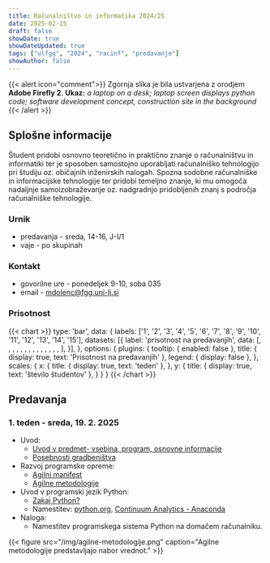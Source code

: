 ```yaml
---
title: Računalništvo in informatika 2024/25
date: 2025-02-15
draft: false
showDate: true
showDateUpdated: true
tags: ["ulfgg", "2024", "racinf", "predavanje"]
showAuthor: false
---
```


{{< alert icon="comment">}}
Zgornja slika je bila ustvarjena z orodjem **Adobe Firefly 2**.
**Ukaz:** *a laptop on a desk; laptop screen displays python code; software development concept, construction site in the background*
{{< /alert >}}

## Splošne informacije

Študent pridobi osnovno teoretično in praktično znanje o računalništvu in informatiki ter je sposoben samostojno uporabljati računalniško tehnologijo pri študiju oz. običajnih inženirskih nalogah. Spozna sodobne računalniške in informacijske tehnologije ter pridobi temeljno znanje, ki mu omogoča nadaljnje samoizobraževanje oz. nadgradnjo pridobljenih znanj s področja računalniške tehnologije.

### Urnik

- predavanja - sreda, 14-16, J-I/1
- vaje - po skupinah

### Kontakt

- govorilne ure - ponedeljek 9-10, soba 035
- email - [mdolenc@fgg.uni-lj.si](mailto:mdolenc@fgg.uni-lj.si)

### Prisotnost

{{< chart >}}
type: 'bar',
data: {
  labels: ['1', '2', '3', '4', '5', '6', '7', '8', '9', '10', '11', '12', '13', '14', '15'],
  datasets: [{
    label: 'prisotnost na predavanjih',
    data: [, , , , , , , , , , , , , , ],
  }],
},
options: {
	plugins: {
		tooltip: {
			enabled: false
		},
		title: {
			display: true,
			text: 'Prisotnost na predavanjih'
		},
		legend: {
			display: false
		},
	},
	scales: {
		x: {
			title: {
          		display: true,
          		text: 'teden'
	        },
		},
		y: {
			title: {
          		display: true,
          		text: 'število študentov'
	        },
		}
	}
}
{{< /chart >}}

## Predavanja

### 1. teden - sreda, 19. 2. 2025

- Uvod:
	* [Uvod v predmet- vsebina, program, osnovne informacije](/files/racinf-2024.pdf)
	* [Posebnosti gradbeništva](/files/posebnosti-gradbenistva.pdf)
- Razvoj programske opreme:
	* [Agilni manifest](/files/agilni-manifest.pdf)
	* [Agilne metodologije](/files/agilne-metodologije.pdf)
- Uvod v programski jezik Python:
	* [Zakaj Python?](http://media.matevzdolenc.com/ul-fgg/2022-2023/zakaj-python.pdf)
	* Namestitev: [python.org](http://python.org), [Continuum Analytics - Anaconda](https://www.anaconda.com/download)
- Naloga:
	* Namestitev programskega sistema Python na domačem računalniku.
	
{{< figure src="/img/agilne-metodologije.png" caption="Agilne metodologije predstavljajo nabor vrednot." >}}

